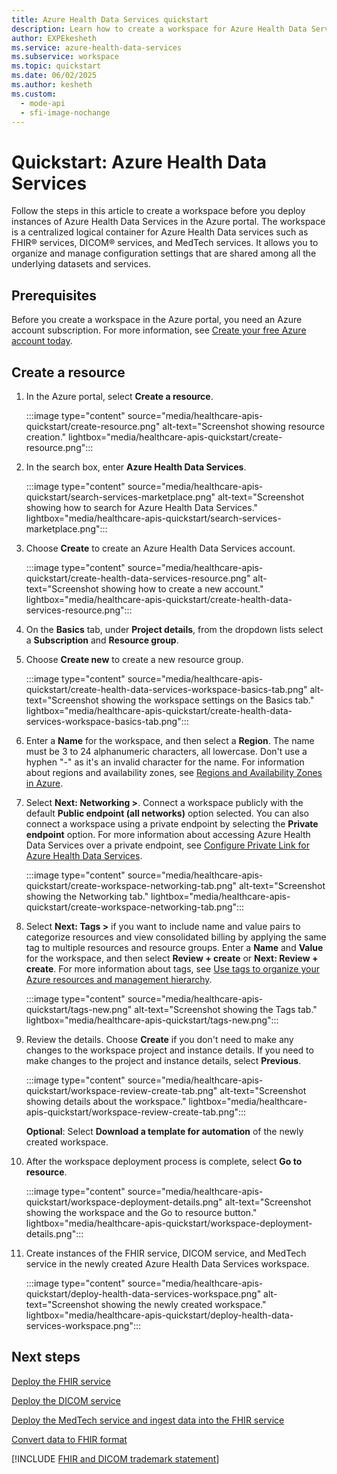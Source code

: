 ```yaml
---
title: Azure Health Data Services quickstart
description: Learn how to create a workspace for Azure Health Data Services by using the Azure portal. The workspace is a centralized logical container for instances of the FHIR service, DICOM service, and MedTech service.
author: EXPEkesheth
ms.service: azure-health-data-services
ms.subservice: workspace
ms.topic: quickstart
ms.date: 06/02/2025
ms.author: kesheth
ms.custom:
  - mode-api
  - sfi-image-nochange
---
```


# Quickstart: Azure Health Data Services

Follow the steps in this article to create a workspace before you deploy instances of Azure Health Data Services in the Azure portal. The workspace is a centralized logical container for Azure Health Data services such as FHIR&reg; services, DICOM&reg; services, and MedTech services. It allows you to organize and manage configuration settings that are shared among all the underlying datasets and services.

## Prerequisites

Before you create a workspace in the Azure portal, you need an Azure account subscription. For more information, see [Create your free Azure account today](https://azure.microsoft.com/pricing/purchase-options/azure-account?cid=msft_learn).

## Create a resource

1. In the Azure portal, select **Create a resource**.

   :::image type="content" source="media/healthcare-apis-quickstart/create-resource.png" alt-text="Screenshot showing resource creation." lightbox="media/healthcare-apis-quickstart/create-resource.png":::

1. In the search box, enter **Azure Health Data Services**.

   :::image type="content" source="media/healthcare-apis-quickstart/search-services-marketplace.png" alt-text="Screenshot showing how to search for Azure Health Data Services." lightbox="media/healthcare-apis-quickstart/search-services-marketplace.png":::

1. Choose **Create** to create an Azure Health Data Services account.

   :::image type="content" source="media/healthcare-apis-quickstart/create-health-data-services-resource.png" alt-text="Screenshot showing how to create a new account." lightbox="media/healthcare-apis-quickstart/create-health-data-services-resource.png":::

1. On the **Basics** tab, under **Project details**, from the dropdown lists select a **Subscription** and **Resource group**.  

1. Choose **Create new** to create a new resource group.

   :::image type="content" source="media/healthcare-apis-quickstart/create-health-data-services-workspace-basics-tab.png" alt-text="Screenshot showing the workspace settings on the Basics tab." lightbox="media/healthcare-apis-quickstart/create-health-data-services-workspace-basics-tab.png":::
   
1. Enter a **Name** for the workspace, and then select a **Region**. The name must be 3 to 24 alphanumeric characters, all lowercase. Don't use a hyphen "-" as it's an invalid character for the name. For information about regions and availability zones, see [Regions and Availability Zones in Azure](../reliability/availability-zones-overview.md).

1. Select **Next: Networking >**. Connect a workspace publicly with the default **Public endpoint (all networks)** option selected. You can also connect a workspace using a private endpoint by selecting the **Private endpoint** option. For more information about accessing Azure Health Data Services over a private endpoint, see [Configure Private Link for Azure Health Data Services](healthcare-apis-configure-private-link.md).

   :::image type="content" source="media/healthcare-apis-quickstart/create-workspace-networking-tab.png" alt-text="Screenshot showing the Networking tab." lightbox="media/healthcare-apis-quickstart/create-workspace-networking-tab.png":::
  
1. Select **Next: Tags >** if you want to include name and value pairs to categorize resources and view consolidated billing by applying the same tag to multiple resources and resource groups. Enter a **Name** and **Value** for the workspace, and then select **Review + create** or **Next: Review + create**. For more information about tags, see [Use tags to organize your Azure resources and management hierarchy](.././azure-resource-manager/management/tag-resources.md).

   :::image type="content" source="media/healthcare-apis-quickstart/tags-new.png" alt-text="Screenshot showing the Tags tab." lightbox="media/healthcare-apis-quickstart/tags-new.png":::

1. Review the details. Choose **Create** if you don't need to make any changes to the workspace project and instance details. If you need to make changes to the project and instance details, select **Previous**.

   :::image type="content" source="media/healthcare-apis-quickstart/workspace-review-create-tab.png" alt-text="Screenshot showing details about the workspace." lightbox="media/healthcare-apis-quickstart/workspace-review-create-tab.png":::

      **Optional**: Select **Download a template for automation** of the newly created workspace.

1. After the workspace deployment process is complete, select **Go to resource**.

   :::image type="content" source="media/healthcare-apis-quickstart/workspace-deployment-details.png" alt-text="Screenshot showing the workspace and the Go to resource button." lightbox="media/healthcare-apis-quickstart/workspace-deployment-details.png":::

1. Create instances of the FHIR service, DICOM service, and MedTech service in the newly created Azure Health Data Services workspace.

   :::image type="content" source="media/healthcare-apis-quickstart/deploy-health-data-services-workspace.png" alt-text="Screenshot showing the newly created workspace." lightbox="media/healthcare-apis-quickstart/deploy-health-data-services-workspace.png":::

## Next steps

[Deploy the FHIR service](./../healthcare-apis/fhir/fhir-portal-quickstart.md)

[Deploy the DICOM service](./../healthcare-apis/dicom/deploy-dicom-services-in-azure.md)

[Deploy the MedTech service and ingest data into the FHIR service](./../healthcare-apis/iot/deploy-iot-connector-in-azure.md)

[Convert data to FHIR format](./../healthcare-apis/fhir/convert-data-overview.md)

[!INCLUDE [FHIR and DICOM trademark statement](./includes/healthcare-apis-fhir-dicom-trademark.md)]
